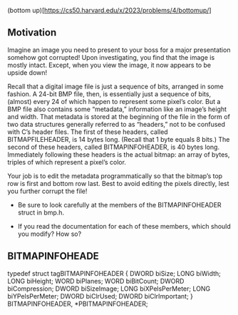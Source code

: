 (bottom up)[https://cs50.harvard.edu/x/2023/problems/4/bottomup/]

## Motivation

Imagine an image you need to present to your boss for a major presentation somehow got corrupted! Upon investigating, you find that the image is mostly intact. Except, when you view the image, it now appears to be upside down!

Recall that a digital image file is just a sequence of bits, arranged in some fashion. A 24-bit BMP file, then, is essentially just a sequence of bits, (almost) every 24 of which happen to represent some pixel’s color. But a BMP file also contains some “metadata,” information like an image’s height and width. That metadata is stored at the beginning of the file in the form of two data structures generally referred to as “headers,” not to be confused with C’s header files. The first of these headers, called BITMAPFILEHEADER, is 14 bytes long. (Recall that 1 byte equals 8 bits.) The second of these headers, called BITMAPINFOHEADER, is 40 bytes long. Immediately following these headers is the actual bitmap: an array of bytes, triples of which represent a pixel’s color.

Your job is to edit the metadata programmatically so that the bitmap’s top row is first and bottom row last. Best to avoid editing the pixels directly, lest you further corrupt the file!

- Be sure to look carefully at the members of the BITMAPINFOHEADER struct in bmp.h.

- If you read the documentation for each of these members, which should you modify? How so?

## BITMAPINFOHEADE

typedef struct tagBITMAPINFOHEADER {
DWORD biSize;
LONG biWidth;
LONG biHeight;
WORD biPlanes;
WORD biBitCount;
DWORD biCompression;
DWORD biSizeImage;
LONG biXPelsPerMeter;
LONG biYPelsPerMeter;
DWORD biClrUsed;
DWORD biClrImportant;
} BITMAPINFOHEADER, \*PBITMAPINFOHEADER;
